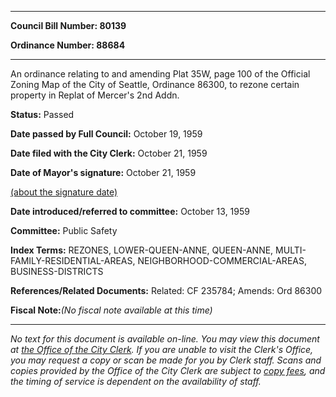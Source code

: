 

********

**Council Bill Number: 80139**
   
**Ordinance Number: 88684**
********

 An ordinance relating to and amending Plat 35W, page 100 of the Official Zoning Map of the City of Seattle, Ordinance 86300, to rezone certain property in Replat of Mercer's 2nd Addn.

**Status:** Passed
   
**Date passed by Full Council:** October 19, 1959
   
**Date filed with the City Clerk:** October 21, 1959
   
**Date of Mayor's signature:** October 21, 1959
   
[(about the signature date)](/~public/approvaldate.htm)
   
   
   
**Date introduced/referred to committee:** October 13, 1959
   
**Committee:** Public Safety
   
   
**Index Terms:** REZONES, LOWER-QUEEN-ANNE, QUEEN-ANNE, MULTI-FAMILY-RESIDENTIAL-AREAS, NEIGHBORHOOD-COMMERCIAL-AREAS, BUSINESS-DISTRICTS

**References/Related Documents:** Related: CF 235784; Amends: Ord 86300

**Fiscal Note:**_(No fiscal note available at this time)_
********

_No text for this document is available on-line. You may view this document at [the Office of the City Clerk](http://www.seattle.gov/leg/clerk/contactUs.htm). If you are unable to visit the Clerk's Office, you may request a copy or scan be made for you by Clerk staff. Scans and copies provided by the Office of the City Clerk are subject to [copy fees](http://clerk.seattle.gov/~public/clerkfees.htm), and the timing of service is dependent on the availability of staff._

